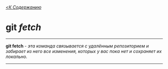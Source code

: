 [<*К Содержанию*](./readme.md)

# git _fetch_

---
 **git fetch** - *эта команда связывается с удалённым репозиторием и забирает из него все изменения, которых у вас пока нет и сохраняет их локально.*

 ---
